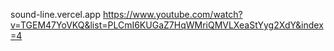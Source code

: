 sound-line.vercel.app
https://www.youtube.com/watch?v=TGEM47YoVKQ&list=PLCmI6KUGaZ7HqWMriQMVLXeaStYyg2XdY&index=4
